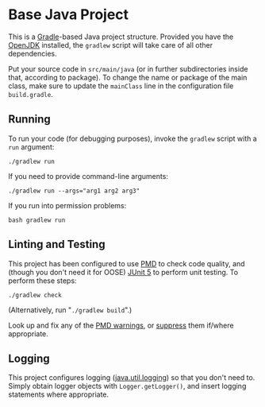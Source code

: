 Base Java Project
=================

This is a [Gradle][]-based Java project structure. Provided you have the [OpenJDK][] installed, the `gradlew` script will take care of all other dependencies.

[Java]: https://docs.oracle.com/javase/tutorial/
[Gradle]: https://gradle.org/
[OpenJDK]: https://adoptium.net/temurin/releases/

Put your source code in `src/main/java` (or in further subdirectories inside that, according to package). To change the name or package of the main class, make sure to update the `mainClass` line in the configuration file `build.gradle`.


## Running

To run your code (for debugging purposes), invoke the `gradlew` script with a `run` argument:

```
./gradlew run
```

If you need to provide command-line arguments:

```
./gradlew run --args="arg1 arg2 arg3"
```

If you run into permission problems:

```
bash gradlew run
```


## Linting and Testing

This project has been configured to use [PMD][] to check code quality, and (though you don't need it for OOSE) [JUnit 5][] to perform unit testing. To perform these steps:

[PMD]: https://docs.pmd-code.org/latest/
[JUnit 5]: https://junit.org/junit5/

```
./gradlew check
```

(Alternatively, run "`./gradlew build`".)

Look up and fix any of the [PMD warnings](), or [suppress][] them if/where appropriate.

[PMD warnings]: https://docs.pmd-code.org/latest/pmd_rules_java.html
[suppress]: https://docs.pmd-code.org/latest/pmd_userdocs_suppressing_warnings.html


## Logging

This project configures logging ([java.util.logging][]) so that you don't need to. Simply obtain logger objects with `Logger.getLogger()`, and insert logging statements where appropriate.

[java.util.logging]: https://docs.oracle.com/en/java/javase/21/core/java-logging-overview.html
